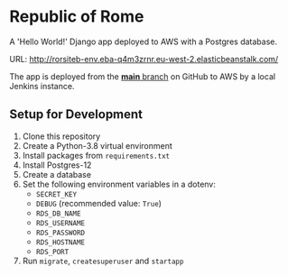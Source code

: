 # Republic of Rome

A 'Hello World!' Django app deployed to AWS with a Postgres database.

URL: http://rorsiteb-env.eba-q4m3zrnr.eu-west-2.elasticbeanstalk.com/

The app is deployed from the [**main** branch](https://github.com/iamlogand/RoR/tree/main) on GitHub to AWS by a local Jenkins instance.

## Setup for Development

1. Clone this repository
2. Create a Python-3.8 virtual environment
3. Install packages from `requirements.txt`
4. Install Postgres-12
5. Create a database
6. Set the following environment variables in a dotenv:
   - `SECRET_KEY`
   - `DEBUG` (recommended value: `True`)
   - `RDS_DB_NAME`
   - `RDS_USERNAME`
   - `RDS_PASSWORD`
   - `RDS_HOSTNAME`
   - `RDS_PORT`
7. Run `migrate`, `createsuperuser` and `startapp`
